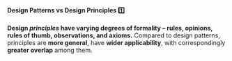 <link rel="stylesheet" href="{{baseUrl}}/css/textbook.css">

<div class="website-content">

<div id="title">

#### Design Patterns vs Design Principles :one:

</div>

<div id="body">

**Design _principles_  have varying degrees of formality – rules, opinions, rules of thumb, observations, and axioms.** Compared to design patterns, principles are **more general**, have **wider applicability**, with correspondingly **greater overlap** among them.

</div>

<div id="extras">
</div>

</div>
